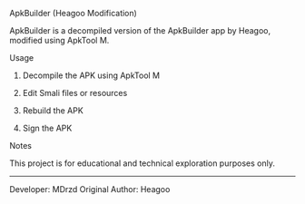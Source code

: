 ApkBuilder (Heagoo Modification)

ApkBuilder is a decompiled version of the ApkBuilder app by Heagoo, modified using ApkTool M.

Usage

1. Decompile the APK using ApkTool M


2. Edit Smali files or resources


3. Rebuild the APK


4. Sign the APK



Notes

This project is for educational and technical exploration purposes only.


---

Developer: MDrzd
Original Author: Heagoo

